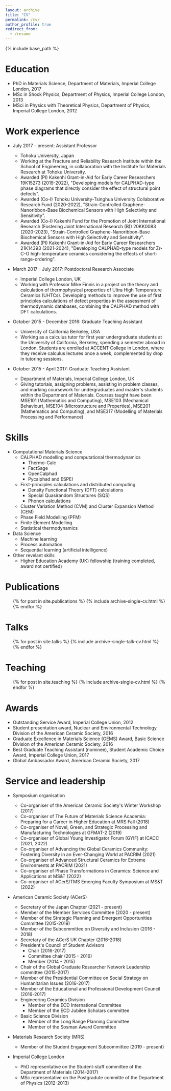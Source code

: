 ```yaml
---
layout: archive
title: "CV"
permalink: /cv/
author_profile: true
redirect_from:
  - /resume
---
```


{% include base_path %}

Education
======
* PhD in Materials Science, Department of Materials, Imperial College London, 2017
* MSc in Shock Physics, Department of Physics, Imperial College London, 2013
* MSci in Physics with Theoretical Physics, Department of Physics, Imperial College London, 2012


Work experience
======
* July 2017 - present: Assistant Professor
  * Tohoku University, Japan
  * Working at the Fracture and Reliability Research Institute within the School of Engineering, in collaboration with the Institute for Materials Research at Tohoku University.
  * Awarded (PI) Kakenhi Grant-in-Aid for Early Career Researchers 19K15273 (2019-2022), "Developing models for CALPHAD-type phase diagrams that directly consider the effect of structural point defects".
  * Awarded (Co-I) Tohoku University-Tsinghua University Collaborative Research Fund (2020-2022), "Strain-Controlled Graphene-Nanoribbon-Base Biochemical Sensors with High Selectivity and Sensitivity".
  * Awarded (Co-I) Kakenhi Fund for the Promotion of Joint International Research (Fostering Joint International Research (B)) 20KK0083 (2020-2023), "Strain-Controlled Graphene-Nanoribbon-Base Biochemical Sensors with High Selectivity and Sensitivity".
  * Awarded (PI) Kakenhi Grant-in-Aid for Early Career Researchers 21K14393 (2021-2024), "Developing CALPHAD-type models for Zr-C-O high-temperature ceramics considering the effects of short-range-ordering".

* March 2017 - July 2017: Postdoctoral Research Associate
  * Imperial College London, UK
  * Working with Professor Mike Finnis in a project on the theory and calculation of thermophysical properties of Ultra High Temperature Ceramics (UHTCs). Developing methods to improve the use of first principles calculations of defect properties in the assessment of thermodynamic databases, combining the CALPHAD method with DFT calculations.

* October 2015 - December 2016: Graduate Teaching Assistant
  * University of California Berkeley, USA
  * Working as a calculus tutor for first year undergraduate students at the University of California, Berkeley, spending a semester abroad in London. Students are enrolled at ACCENT College in London, where they receive calculus lectures once a week, complemented by drop in tutoring sessions.

* October 2015 - April 2017: Graduate Teaching Assistant
  * Department of Materials, Imperial College London, UK
  * Giving tutorials, assigning problems, assisting in problem classes, and marking coursework for undergraduates and master's students within the Department of Materials. Courses taught have been MSE101 (Mathematics and Computing), MSE103 (Mechanical Behaviour), MSE104 (Microstructure and Properties), MSE201 (Mathematics and Computing), and MSE317 (Modelling of Materials Processing and Performance)

Skills
======
* Computational Materials Science
  * CALPHAD modelling and computational thermodynamics 
    * Thermo-Calc
    * FactSage
    * OpenCalphad
    * Pycalphad and ESPEI
  * First-principles calculations and distributed computing
    * Density Functional Theory (DFT) calculations 
    * Special Quasirandom Structures (SQS)
    * Phonon calculations
  * Cluster Variation Method (CVM) and Cluster Expansion Method (CEM)
  * Phase Field Modelling (PFM)
  * Finite Element Modelling
  * Statistical thermodynamics
* Data Science
  * Machine learning
  * Process automation
  * Sequential learning (artificial intelligence)
* Other revelant skills
  * Higher Education Academy (UK) fellowship (training completed, award not certified) 

Publications
======
  <ul>{% for post in site.publications %}
    {% include archive-single-cv.html %}
  {% endfor %}</ul>
  
Talks
======
  <ul>{% for post in site.talks %}
    {% include archive-single-talk-cv.html %}
  {% endfor %}</ul>
  
Teaching
======
  <ul>{% for post in site.teaching %}
    {% include archive-single-cv.html %}
  {% endfor %}</ul>

Awards
======
* Outstanding Service Award, Imperial College Union, 2012
* Student presentation award, Nuclear and Environmental Technology Division of the American Ceramic Society, 2016
* Graduate Excellence in Materials Science (GEMS) Award, Basic Science Division of the American Ceramic Society, 2016
* Best Graduate Teaching Assistant (nominee), Student Academic Choice Award, Imperial College Union, 2017
* Global Ambassador Award, American Ceramic Society, 2017
  
Service and leadership
======
* Symposium organisation
  * Co-organiser of the American Ceramic Society's Winter Workshop (2017)
  * Co-organiser of The Future of Materials Science Academia: Preparing for a Career in Higher Education at MRS Fall (2018)
  * Co-organiser of Novel, Green, and Strategic Processing and Manufacturing Technologies at GFMAT-2 (2019)
  * Co-organiser of Global Young Investigator Forum (GYIF) at ICACC (2021, 2022)
  * Co-organiser of Advancing the Global Ceramics Community: Fostering Diversity in an Ever-Changing World at PACRIM (2021)
  * Co-organiser of Advanced Structural Ceramics for Extreme Environments at PACRIM (2021)
  * Co-organiser of Phase Transformations in Ceramics: Science and Applications at MS&T (2022)
  * Co-organiser of ACerS/TMS Emerging Faculty Symposium at MS&T (2022)

* American Ceramic Society (ACerS)
  * Secretary of the Japan Chapter (2021 - present)
  * Member of the Member Services Committee (2020 - present)
  * Member of the Strategic Planning and Emergent Opportunities Committee (2015-2019)
  * Member of the Subcommittee on Diversity and Inclusion (2016 - 2018)
  * Secretary of the ACerS UK Chapter (2016-2018)
  * President's Council of Student Advisors 
    * Chair (2016-2017)
    * Committee chair (2015 - 2016)
    * Member (2014 - 2015)
  * Chair of the Global Graduate Researcher Network Leadership committee (2015-2017)
  * Member of the Presidential Committee on Social Strategy on Humanitarian Issues (2016-2017)
  * Member of the Educational and Professional Development Council (2016-2017)
  * Engineering Ceramics Division
    * Member of the ECD International Committee
    * Member of the ECD Jubilee Scholars committee
  * Basic Science Division
    * Member of the Long Range Planning Committee
    * Member of the Sosman Award Committee 
* Materials Research Society (MRS)
  * Member of the Student Engagement Subcommittee (2019 - present)
* Imperial College London
  * PhD representative on the Student-staff committee of the Department of Materials (2014-2017)
  * MSc representative on the Postgradute committe of the Department of Physics (2012-2013)



